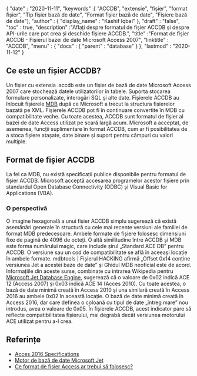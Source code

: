 {
  "date" : "2020-11-11",
  "keywords" :[ "ACCDB", "extensie", "fișier", "format fișier", "Tip fișier bază de date", "Format fișier bază de date", "Fișiere bază de date"],
  "author" : {
    "display_name" : "Kashif Iqbal"
},
  "draft" : "false",
  "toc" : true,
  "description" :"Aflați despre formatul de fișier ACCDB și despre API-urile care pot crea și deschide fișiere ACCDB.",
  "title" :"Format de fișier ACCDB - Fișierul bazei de date Microsoft Access 2007",
  "linktitle" : "ACCDB",
  "menu" : {
    "docs" : {
      "parent" : "database"
}
},
  "lastmod" : "2020-11-12"
}

## Ce este un fișier ACCDB?

Un fișier cu extensia .accdb este un fișier de bază de date Microsoft Access 2007 care stochează datele utilizatorilor în tabele. Suporta stocarea
formulare personalizate, interogări SQL și alte date. Fișierele ACCDB au înlocuit fișierele [MDB](/ro/database/mdb/) după ce Microsoft a trecut la structura fișierelor bazată pe XML. Fișierele ACCDB pot fi în continuare convertite în MDB cu compatibilitate veche. Cu toate acestea, ACCDB sunt formatul de fișier al bazei de date Access utilizat pe scară largă acum. Microsoft a acceptat, de asemenea, funcții suplimentare în format ACCDB, cum ar fi posibilitatea de a stoca fișiere atașate, date binare și suport pentru câmpuri cu valori multiple.

## Format de fișier ACCDB

La fel ca MDB, nu există specificații publice disponibile pentru formatul de fișier ACCDB. Microsoft acceptă accesarea programelor acestor fișiere prin standardul Open Database Connectivity (ODBC) și Visual Basic for Applications (VBA).

### O perspectivă

O imagine hexagonală a unui fișier ACCDB simplu sugerează că există asemănări generale în structură cu cele mai recente versiuni ale familiei de format MDB predecesoare. Ambele formate de fișiere folosesc dimensiuni fixe de pagină de 4096 de octeți. O altă similitudine între ACCDB și MDB este forma numărului magic, care include șirul „Standard ACE DB” pentru ACCDB. O versiune sau un cod de compatibilitate se află în aceeași locație în ambele formate. mdbtools | Fișierul HACKING afirmă „Offset 0x14 conține versiunea Jet a acestei baze de date” și Ghidul MDB neoficial este de acord. Informațiile din aceste surse, combinate cu intrarea Wikipedia pentru [Microsoft Jet Database Engine](https://en.wikipedia.org/wiki/Microsoft_Jet_Database_Engine), sugerează că o valoare de 0x02 indică ACE 12 (Access 2007) și 0x03 indică ACE 14 (Acces 2010). Cu toate acestea, o bază de date minimă creată în Access 2010 și una similară creată în Access 2016 au ambele 0x02 în această locație. O bază de date minimă creată în Access 2016, dar care definea o coloană cu tipul de date „întreg mare” nou introdus, avea o valoare de 0x05. În fișierele ACCDB, acest indicator pare să reflecte compatibilitatea fișierului, mai degrabă decât versiunea motorului ACE utilizat pentru a-l crea.

## Referințe

* [Acces 2016 Specifications](https://support.microsoft.com/en-us/office/access-specifications-0cf3c66f-9cf2-4e32-9568-98c1025bb47c?ui=en-us&rs=en-us&ad=us)
* [Motor de bază de date Microsoft Jet](https://en.wikipedia.org/wiki/Microsoft_Jet_Database_Engine)
* [Ce format de fișier Access ar trebui să folosesc?](https://support.microsoft.com/en-us/office/which-access-file-format-should-i-use-012d9ab3-d14c-479e-b617-be66f9070b41?ui=en-us&rs=en-us&ad=us)
